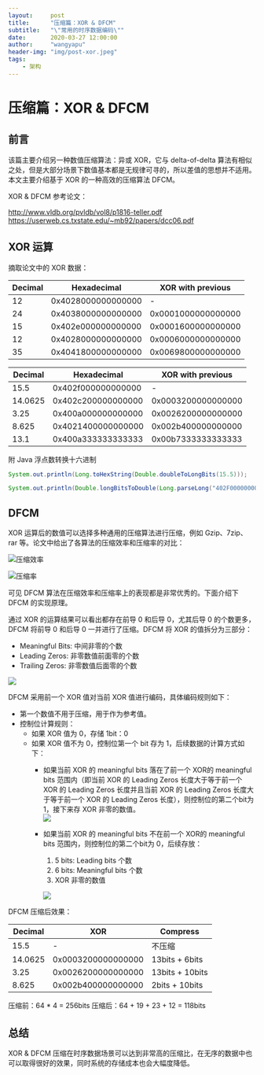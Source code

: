 ```yaml
---
layout:     post
title:      "压缩篇：XOR & DFCM"
subtitle:   "\"常用的时序数据编码\""
date:       2020-03-27 12:00:00
author:     "wangyapu"
header-img: "img/post-xor.jpeg"
tags:
    - 架构
---
```


# 压缩篇：XOR & DFCM

## 前言

该篇主要介绍另一种数值压缩算法：异或 XOR，它与 delta-of-delta 算法有相似之处，但是大部分场景下数值基本都是无规律可寻的，所以差值的思想并不适用。本文主要介绍基于 XOR 的一种高效的压缩算法 DFCM。

XOR & DFCM 参考论文：

http://www.vldb.org/pvldb/vol8/p1816-teller.pdf
https://userweb.cs.txstate.edu/~mb92/papers/dcc06.pdf


## XOR 运算

摘取论文中的 XOR 数据：

| Decimal | Hexadecimal | XOR with previous |
| --- | --- | --- |
| 12 | 0x4028000000000000 | - |
| 24 | 0x4038000000000000 | 0x0001000000000000 |
| 15 | 0x402e000000000000 | 0x0001600000000000 |
| 12 | 0x4028000000000000 | 0x0006000000000000 |
| 35 | 0x4041800000000000 | 0x0069800000000000 |



| Decimal | Hexadecimal | XOR with previous |
| --- | --- | --- |
| 15.5 | 0x402f000000000000 | - |
| 14.0625 | 0x402c200000000000 | 0x0003200000000000 |
| 3.25 | 0x400a000000000000 | 0x0026200000000000 |
| 8.625 | 0x4021400000000000 | 0x002b400000000000 |
| 13.1 | 0x400a333333333333 | 0x00b7333333333333 |


附 Java 浮点数转换十六进制

```java
System.out.println(Long.toHexString(Double.doubleToLongBits(15.5)));

System.out.println(Double.longBitsToDouble(Long.parseLong("402F000000000000", 16)));
```

## DFCM

XOR 运算后的数值可以选择多种通用的压缩算法进行压缩，例如 Gzip、7zip、rar 等。论文中给出了各算法的压缩效率和压缩率的对比：

![压缩效率](http://wangyapu.iocoder.cn/15852387519306.jpg)


![压缩率](http://wangyapu.iocoder.cn/15852388524697.jpg)

可见 DFCM 算法在压缩效率和压缩率上的表现都是非常优秀的。下面介绍下 DFCM 的实现原理。

通过 XOR 的运算结果可以看出都存在前导 0 和后导 0，尤其后导 0 的个数更多，DFCM 将前导 0 和后导 0 一并进行了压缩。DFCM 将 XOR 的值拆分为三部分：

- Meaningful Bits: 中间非零的个数
- Leading Zeros: 非零数值前面零的个数
- Trailing Zeros: 非零数值后面零的个数

![](http://wangyapu.iocoder.cn/15852403213950.jpg)

DFCM 采用前一个 XOR 值对当前 XOR 值进行编码，具体编码规则如下：

- 第一个数值不用于压缩，用于作为参考值。
- 控制位计算规则：
    - 如果 XOR 值为 0，存储 1bit：0
    - 如果 XOR 值不为 0，控制位第一个 bit 存为 1，后续数据的计算方式如下：
        - 如果当前 XOR 的 meaningful bits 落在了前一个 XOR的 meaningful bits 范围内（即当前 XOR 的 Leading Zeros 长度大于等于前一个 XOR 的 Leading Zeros 长度并且当前 XOR 的 Leading Zeros 长度大于等于前一个 XOR 的 Leading Zeros 长度），则控制位的第二个bit为 1，接下来存 XOR 非零的数值。        
        ![](http://wangyapu.iocoder.cn/15853855383896.jpg)      
        
        - 如果当前 XOR 的 meaningful bits 不在前一个 XOR的 meaningful bits 范围内，则控制位的第二个bit为 0，后续存放：
          1. 5 bits: Leading bits 个数
          2. 6 bits: Meaningful bits 个数
          3. XOR 非零的数值
        
          ![](http://wangyapu.iocoder.cn/15853855799757.jpg)

DFCM 压缩后效果：

| Decimal | XOR | Compress |
| --- | --- | --- |
| 15.5 | - | 不压缩 |
| 14.0625 | 0x0003200000000000 | 13bits + 6bits |
| 3.25 | 0x0026200000000000 | 13bits + 10bits |
| 8.625 | 0x002b400000000000 | 2bits + 10bits |

压缩前：64 * 4 = 256bits
压缩后：64 + 19 + 23 + 12 = 118bits

## 总结

XOR & DFCM 压缩在时序数据场景可以达到非常高的压缩比，在无序的数据中也可以取得很好的效果，同时系统的存储成本也会大幅度降低。









